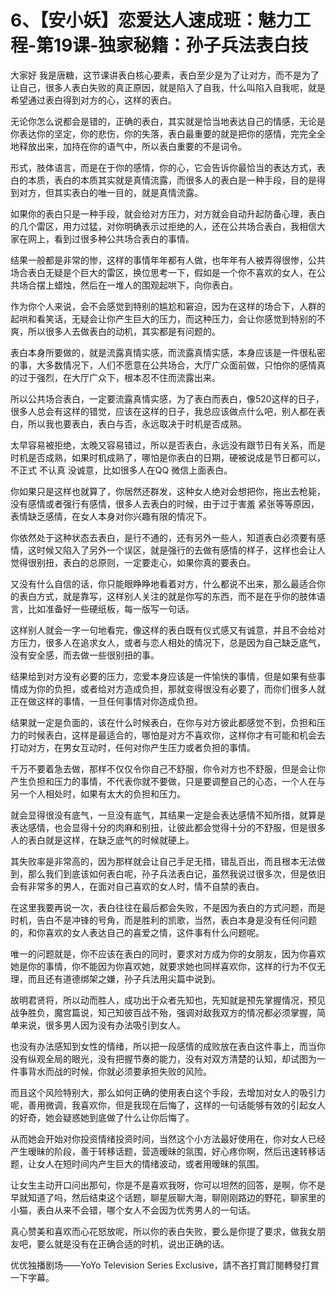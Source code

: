# 6、【安小妖】恋爱达人速成班：魅力工程-第19课-独家秘籍：孙子兵法表白技

大家好 我是唐糖，这节课讲表白核心要素，表白至少是为了让对方，而不是为了让自己，很多人表白失败的真正原因，就是陷入了自我，什么叫陷入自我呢，就是希望通过表白得到对方的心，这样的表白。

无论你怎么说都会是错的，正确的表白，其实就是恰当地表达自己的情感，无论是你表达你的坚定，你的悲伤，你的失落，表白最重要的就是把你的感情，完完全全地释放出来，加持在你的语气中，所以表白重要的不是词令。

形式，肢体语言，而是在于你的感情，你的心，它会告诉你最恰当的表达方式，表白的本质，表白的本质其实就是真情流露，而很多人的表白是一种手段，目的是得到对方，但其实表白的唯一目的，就是真情流露。

如果你的表白只是一种手段，就会给对方压力，对方就会自动升起防备心理，表白的几个雷区，用力过猛，对你明确表示过拒绝的人，还在公共场合表白，我相信大家在网上，看到过很多种公共场合表白的事情。

结果一般都是非常的惨，这样的事情年年都有人做，也年年有人被弄得很惨，公共场合表白无疑是个巨大的雷区，换位思考一下，假如是一个你不喜欢的女人，在公共场合摆上蜡烛，然后在一堆人的围观起哄下，向你表白。

作为你个人来说，会不会感觉到特别的尴尬和窘迫，因为在这样的场合下，人群的起哄和看笑话，无疑会让你产生巨大的压力，而这种压力，会让你感觉到特别的不爽，所以很多人去做表白的动机，其实都是有问题的。

表白本身所要做的，就是流露真情实感，而流露真情实感，本身应该是一件很私密的事，大多数情况下，人们不愿意在公共场合，大厅广众面前做，只怕你的感情真的过于强烈，在大厅广众下，根本忍不住而流露出来。

所以公共场合表白，一定要流露真情实感，为了表白而表白，像520这样的日子，很多人总会有这样的错觉，应该在这样的日子，我总应该做点什么吧，别人都在表白，所以我也要表白，表白与否，永远取决于时机是否成熟。

太早容易被拒绝，太晚又容易错过，所以是否表白，永远没有跟节日有关系，而是时机是否成熟，如果时机成熟了，哪怕是你表白的日期，硬被说成是节日都可以，不正式 不认真 没诚意，比如很多人在QQ 微信上面表白。

你如果只是这样也就算了，你居然还群发，这种女人绝对会想把你，拖出去枪毙，没有感情或者强行有感情，很多人去表白的时候，由于过于害羞 紧张等等原因，表情缺乏感情，在女人本身对你兴趣有限的情况下。

你依然处于这种状态去表白，是行不通的，还有另外一些人，知道表白必须要有感情，这时候又陷入了另外一个误区，就是强行的去做有感情的样子，这样也会让人觉得很别扭，表白的总原则，一定要走心，如果你真的要表白。

又没有什么自信的话，你只能眼睁睁地看着对方，什么都说不出来，那么最适合你的表白方式，就是靠写，这样别人关注的就是你写的东西，而不是在乎你的肢体语言，比如准备好一些硬纸板，每一版写一句话。

这样别人就会一字一句地看完，像这样的表白既有仪式感又有诚意，并且不会给对方压力，很多人在追求女人，或者与恋人相处的情况下，总是因为自己缺乏底气，没有安全感，而去做一些很别扭的事。

结果给到对方没有必要的压力，恋爱本身应该是一件愉快的事情，但是如果有些事情成为你的负担，或者给对方造成负担，那就变得很没有必要了，而你们很多人就正在做这样的事情，一旦任何事情对你造成负担。

结果就一定是负面的，该在什么时候表白，在你与对方彼此都感觉不到，负担和压力的时候表白，这样是最适合的，哪怕是对方不喜欢你，这样你才有可能和机会去打动对方，在男女互动时，任何对你产生压力或者负担的事情。

千万不要着急去做，那样不仅仅令你自己不舒服，你令对方也不舒服，但是会让你产生负担和压力的事情，不代表你就不要做，只是要调整自己的心态，一个人在与另一个人相处时，如果有太大的负担和压力。

就会显得很没有底气，一旦没有底气，其结果一定是会表达感情不知所措，就算是表达感情，也会显得十分的肉麻和别扭，让彼此都会觉得十分的不舒服，但是很多人的表白就是这样，在缺乏底气的时候就硬上。

其失败率是非常高的，因为那样就会让自己手足无措，错乱百出，而且根本无法做到，那么我们到底该如何表白呢，孙子兵法表白记，虽然我说过很多次，但是依旧会有非常多的男人，在面对自己喜欢的女人时，情不自禁的表白。

在这里我要再说一次，表白往往在最后都会失败，不是因为表白的方式问题，而是时机，告白不是冲锋的号角，而是胜利的凯歌，当然，表白本身是没有任何问题的，和你喜欢的女人表达自己的喜爱之情，这件事有什么问题呢。

唯一的问题就是，你不应该在表白的同时，要求对方成为你的女朋友，因为你喜欢她是你的事情，你不能因为你喜欢她，就要求她也同样喜欢你，这样的行为不仅无理，而且还有道德绑架之嫌，孙子兵法用尖篇中说到。

故明君贤将，所以动而胜人，成功出于众者先知也，先知就是预先掌握情况，预见战争胜负，魔宫篇说，知己知彼百战不殆，强调对敌我双方的情况都必须掌握，简单来说，很多男人因为没有办法吸引到女人。

也没有办法感知到女性的情绪，所以把一段感情的成败放在表白这件事上，而当你没有纵观全局的眼光，没有把握节奏的能力，没有对双方清楚的认知，却试图为一件事背水而战的时候，你就必须要承担失败的风险。

而且这个风险特别大，那么如何正确的使用表白这个手段，去增加对女人的吸引力呢，善用微调，我喜欢你，但是我现在后悔了，这样的一句话能够有效的引起女人的好奇，她会疑惑她到底做了什么让你后悔了。

从而她会开始对你投资情绪投资时间，当然这个小方法最好使用在，你对女人已经产生暧昧的阶段，善于转移话题，营造暧昧的氛围，好心疼你啊，然后迅速转移话题，让女人在短时间内产生巨大的情绪波动，或者用暧昧的氛围。

让女生主动开口问出那句，你是不是喜欢我呀，你可以坦然的回答，是啊，你不是早就知道了吗，然后结束这个话题，聊星辰聊大海，聊刚刚路边的野花，聊家里的小猫，表白从来不会错，哪个女人不会因为优秀男人的一句话。

真心赞美和喜欢而心花怒放呢，所以你的表白失败，要么是你提了要求，做我女朋友吧，要么就是没有在正确合适的时机，说出正确的话。

优优独播剧场——YoYo Television Series Exclusive，請不吝打賞訂閱轉發打賞一下字幕。

